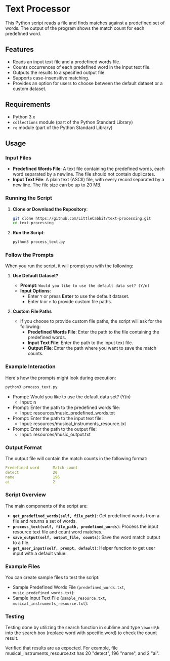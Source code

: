 # Text Processor

This Python script reads a file and finds matches against a predefined set of words. The output of the program shows the match count for each predefined word.

## Features

- Reads an input text file and a predefined words file.
- Counts occurrences of each predefined word in the input text file.
- Outputs the results to a specified output file.
- Supports case-insensitive matching.
- Provides an option for users to choose between the default dataset or a custom dataset.

## Requirements

- Python 3.x
- `collections` module (part of the Python Standard Library)
- `re` module (part of the Python Standard Library)

## Usage

### Input Files

- **Predefined Words File**: A text file containing the predefined words, each word separated by a newline. The file should not contain duplicates.
- **Input Text File**: A plain text (ASCII) file, with every record separated by a new line. The file size can be up to 20 MB.

### Running the Script

1. **Clone or Download the Repository**:
   ```bash
   git clone https://github.com/LittleCabbit/text-processing.git
   cd text-processing
   
2. **Run the Script**:
    ```bash
    python3 process_text.py
### Follow the Prompts

When you run the script, it will prompt you with the following:

1. **Use Default Dataset?**
   - **Prompt**: `Would you like to use the default data set? (Y/n)`
   - **Input Options**:
     - Enter `Y` or press **Enter** to use the default dataset.
     - Enter `N` or `n` to provide custom file paths.

2. **Custom File Paths**
   - If you choose to provide custom file paths, the script will ask for the following:
     - **Predefined Words File**: Enter the path to the file containing the predefined words.
     - **Input Text File**: Enter the path to the input text file.
     - **Output File**: Enter the path where you want to save the match counts.

### Example Interaction
Here\'s how the prompts might look during execution:
    
```bash
python3 process_text.py
```

- Prompt: Would you like to use the default data set? (Y/n)
    - Input: n
- Prompt: Enter the path to the predefined words file:
    - Input: resources/music_predefined_words.txt
- Prompt: Enter the path to the input text file:
    - Input: resources/musical_instruments_resource.txt
- Prompt: Enter the path to the output file:
    - Input: resources/music_output.txt




### Output Format

The output file will contain the match counts in the following format:
```yaml
Predefined word      Match count
detect               20        
name                 196       
ai                   2    
```


### Script Overview

The main components of the script are:

- **`get_predefined_words(self, file_path)`**: Get predefined words from a file and returns a set of words.
- **`process_text(self, file_path, predefined_words)`**: Process the input resource text file and count word matches.
- **`save_output(self, output_file, counts)`**: Save the word match output to a file.
- **`get_user_input(self, prompt, default)`**: Helper function to get user input with a default value.

### Example Files

You can create sample files to test the script:

- Sample Predefined Words File (`predefined_words.txt`, `music_predefined_words.txt`):
- Sample Input Text File (`sample_resource.txt`, `musical_instruments_resource.txt`):

### Testing
Testing done by utilizing the search function in sublime and type `\bword\b` into the search box (replace word with specific word) to check the count result. 

Verified that results are as expected. For example, file musical_instruments_resource.txt has 20 "detect", 196 "name", and 2 "ai".